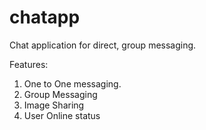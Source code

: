 # chatapp

Chat application for direct, group messaging.

Features:
1. One to One messaging.
2. Group Messaging
3. Image Sharing
4. User Online status

